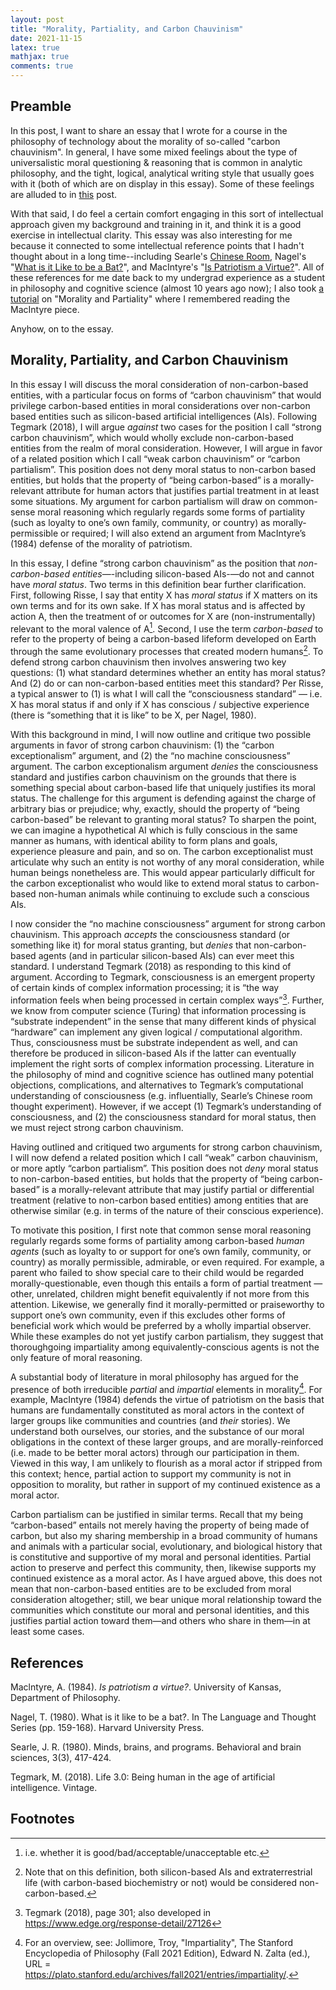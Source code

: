 ```yaml
---
layout: post 
title: "Morality, Partiality, and Carbon Chauvinism" 
date: 2021-11-15
latex: true 
mathjax: true
comments: true
---
```


## Preamble

In this post, I want to share an essay that I wrote for a course in the philosophy of technology about the morality of so-called "carbon chauvinism". In general, I have some mixed feelings about the type of universalistic moral questioning & reasoning that is common in analytic philosophy, and the tight, logical, analytical writing style that usually goes with it (both of which are on display in this essay). Some of these feelings are alluded to in [this](https://jeffreyfossett.com/2021/09/21/philosophy-of-tech-sts-universalism.html) post. 

With that said, I do feel a certain comfort engaging in this sort of intellectual approach given my background and training in it, and think it is a good exercise in intellectual clarity. This essay was also interesting for me because it connected to some intellectual reference points that I hadn't thought about in a long time--including Searle's [Chinese Room](https://plato.stanford.edu/entries/chinese-room/), Nagel's "[What is it Like to be a Bat?](https://www.sas.upenn.edu/~cavitch/pdf-library/Nagel_Bat.pdf)", and MacIntyre's "[Is Patriotism a Virtue?](https://mirror.explodie.org/Is%20Patriotism%20a%20Virtue-1984.pdf)". All of these references for me date back to my undergrad experience as a student in philosophy and cognitive science (almost 10 years ago now); I also took [a tutorial](https://catalog.williams.edu/PHIL/detail/?strm=1223&cn=235&crsid=018335) on "Morality and Partiality" where I remembered reading the MacIntyre piece.

Anyhow, on to the essay. 

## Morality, Partiality, and Carbon Chauvinism

In this essay I will discuss the moral consideration of non-carbon-based entities, with a particular focus on forms of “carbon chauvinism” that would privilege carbon-based entities in moral considerations over non-carbon based entities such as silicon-based artificial intelligences (AIs). Following Tegmark (2018), I will argue *against* two cases for the position I call “strong carbon chauvinism”, which would wholly exclude non-carbon-based entities from the realm of moral consideration. However, I will argue in favor of a related position which I call “weak carbon chauvinism” or “carbon partialism”. This position does not deny moral status to non-carbon based entities, but holds that the property of “being carbon-based” is a morally-relevant attribute for human actors that justifies partial treatment in at least some situations. My argument for carbon partialism will draw on common-sense moral reasoning which regularly regards some forms of partiality (such as loyalty to one’s own family, community, or country) as morally-permissible or required; I will also extend an argument from MacIntyre’s (1984) defense of the morality of patriotism. 

In this essay, I define “strong carbon chauvinism” as the position that *non-carbon-based entities*—-including silicon-based AIs-—do not and cannot have *moral status*. Two terms in this definition bear further clarification. First, following Risse, I say that entity X has *moral status* if X matters on its own terms and for its own sake. If X has moral status and is affected by action A, then the treatment of or outcomes for X are (non-instrumentally) relevant to the moral valence of A[^1]. Second, I use the term *carbon-based* to refer to the property of being a carbon-based lifeform developed on Earth through the same evolutionary processes that created modern humans[^2]. To defend strong carbon chauvinism then involves answering two key questions: (1) what standard determines whether an entity has moral status? And (2) do or can non-carbon-based entities meet this standard? Per Risse, a typical answer to (1) is what I will call the “consciousness standard” — i.e. X has moral status if and only if X has conscious / subjective experience (there is “something that it is like” to be X, per Nagel, 1980). 

With this background in mind, I will now outline and critique two possible arguments in favor of strong carbon chauvinism: (1) the “carbon exceptionalism” argument, and (2) the “no machine consciousness” argument. The carbon exceptionalism argument *denies* the consciousness standard and justifies carbon chauvinism on the grounds that there is something special about carbon-based life that uniquely justifies its moral status. The challenge for this argument is defending against the charge of arbitrary bias or prejudice; why, exactly, should the property of “being carbon-based” be relevant to granting moral status? To sharpen the point, we can imagine a hypothetical AI which is fully conscious in the same manner as humans, with identical ability to form plans and goals, experience pleasure and pain, and so on. The carbon exceptionalist must articulate why such an entity is not worthy of any moral consideration, while human beings nonetheless are. This would appear particularly difficult for the carbon exceptionalist who would like to extend moral status to carbon-based non-human animals while continuing to exclude such a conscious AIs. 

I now consider the “no machine consciousness” argument for strong carbon chauvinism. This approach *accepts* the consciousness standard (or something like it) for moral status granting, but *denies* that non-carbon-based agents (and in particular silicon-based AIs) can ever meet this standard. I understand Tegmark (2018) as responding to this kind of argument. According to Tegmark, consciousness is an emergent property of certain kinds of complex information processing; it is “the way information feels when being processed in certain complex ways”[^3]. Further, we know from computer science (Turing) that information processing is “substrate independent” in the sense that many different kinds of physical “hardware” can implement any given logical / computational algorithm. Thus, consciousness must be substrate independent as well, and can therefore be produced in silicon-based AIs if the latter can eventually implement the right sorts of complex information processing. Literature in the philosophy of mind and cognitive science has outlined many potential objections, complications, and alternatives to Tegmark’s computational understanding of consciousness (e.g. influentially, Searle’s Chinese room thought experiment). However, if we accept (1) Tegmark’s understanding of consciousness, and (2) the consciousness standard for moral status, then we must reject strong carbon chauvinism. 

Having outlined and critiqued two arguments for strong carbon chauvinism, I will now defend a related position which I call “weak” carbon chauvinism, or more aptly “carbon partialism”. This position does not *deny* moral status to non-carbon-based entities, but holds that the property of “being carbon-based” is a morally-relevant attribute that may justify partial or differential treatment (relative to non-carbon based entities) among entities that are otherwise similar (e.g. in terms of the nature of their conscious experience). 

To motivate this position, I first note that common sense moral reasoning regularly regards some forms of partiality among carbon-based *human agents* (such as loyalty to or support for one’s own family, community, or country) as morally permissible, admirable, or even required. For example, a parent who failed to show special care to their child would be regarded morally-questionable, even though this entails a form of partial treatment — other, unrelated, children might benefit equivalently if not more from this attention. Likewise, we generally find it morally-permitted or praiseworthy to support one’s own community, even if this excludes other forms of beneficial work which would be preferred by a wholly impartial observer. While these examples do not yet justify carbon partialism, they suggest that thoroughgoing impartiality among equivalently-conscious agents is not the only feature of moral reasoning. 

A substantial body of literature in moral philosophy has argued for the presence of both irreducible *partial* and *impartial* elements in morality[^4]. For example, MacIntyre (1984) defends the virtue of patriotism on the basis that humans are fundamentally constituted as moral actors in the context of larger groups like communities and countries (and *their* stories). We understand both ourselves, our stories, and the substance of our moral obligations in the context of these larger groups, and are morally-reinforced (i.e. made to be better moral actors) through our participation in them. Viewed in this way, I am unlikely to flourish as a moral actor if stripped from this context; hence, partial action to support my community is not in opposition to morality, but rather in support of my continued existence as a moral actor. 

Carbon partialism can be justified in similar terms. Recall that my being “carbon-based” entails not merely having the property of being made of carbon, but also my sharing membership in a broad community of humans and animals with a particular social, evolutionary, and biological history that is constitutive and supportive of my moral and personal identities. Partial action to preserve and perfect this community, then, likewise supports my continued existence as a moral actor. As I have argued above, this does not mean that non-carbon-based entities are to be excluded from moral consideration altogether; still, we bear unique moral relationship toward the communities which constitute our moral and personal identities, and this justifies partial action toward them—and others who share in them—in at least some cases.

## References

Maclntyre, A. (1984). *Is patriotism a virtue?*. University of Kansas, Department of Philosophy.

Nagel, T. (1980). What is it like to be a bat?. In The Language and Thought Series (pp. 159-168). Harvard University Press.

Searle, J. R. (1980). Minds, brains, and programs. Behavioral and brain sciences, 3(3), 417-424.

Tegmark, M. (2018). Life 3.0: Being human in the age of artificial intelligence. Vintage.

## Footnotes

[^1]: i.e. whether it is good/bad/acceptable/unacceptable etc. 

[^2]: Note that on this definition, both silicon-based AIs and extraterrestrial life (with carbon-based biochemistry or not) would be considered non-carbon-based.

[^3]: Tegmark (2018), page 301; also developed in https://www.edge.org/response-detail/27126 

[^4]: For an overview, see: Jollimore, Troy, "Impartiality", The Stanford Encyclopedia of Philosophy (Fall 2021 Edition), Edward N. Zalta (ed.), URL = <https://plato.stanford.edu/archives/fall2021/entries/impartiality/>.